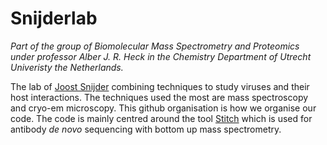 # Snijderlab
_Part of the group of Biomolecular Mass Spectrometry and Proteomics under professor Alber J. R. Heck in the Chemistry Department of Utrecht Univeristy the Netherlands._

The lab of [Joost Snijder](https://www.uu.nl/staff/JSnijder) combining techniques to study viruses and their host interactions. The techniques used the most are mass spectroscopy and cryo-em microscopy. This github organisation is how we organise our code. The code is mainly centred around the tool [Stitch](https://github.com/snijderlab/stitch) which is used for antibody _de novo_ sequencing with bottom up mass spectrometry. 
